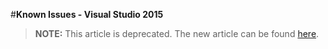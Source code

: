 <properties pageTitle="Known Issues - Visual Studio 2015" 
  description="This is an article on bower tutorial" 
  services="" 
  documentationCenter=""
  authors="bursteg" />

#**Known Issues - Visual Studio 2015**

> **NOTE:** This article is deprecated. The new article can be found [here](/articles/known-issues/known-issues-vs2015.md).
